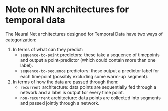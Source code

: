 # Note on NN architectures for temporal data
The Neural Net architectures designed for Temporal Data have two ways of categorization:

1. In terms of what can they predict:
   - `sequence-to-point` predictors: these take a sequence of timepoints and output a point-predictor (which could contain more than one label).
   - `sequence-to-sequence` predictors: these output a predictor label for each timepoint (possibly excluding some warm-up segment).
2. In terms of how the data are passed through them:
   - `recurrent` architecture: data points are sequentially fed through a network and a label is output for every time point.
   - `non-recurrent` architecture: data points are collected into segments and passed jointly through a network.
